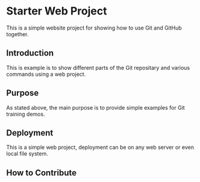 # Starter Web Project
This is a simple website project for showing how to use Git and GitHub together.

## Introduction
This is example is to show different parts of the Git repositary and various commands using a web project.

## Purpose
As stated above, the main purpose is to provide simple examples for Git training demos.

## Deployment
This is a simple web project, deployment can be on any web server or even local file system.

## How to Contribute
